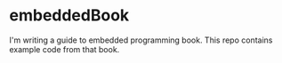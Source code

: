 # embeddedBook
I'm writing a guide to embedded programming book. This repo contains example code from that book.

